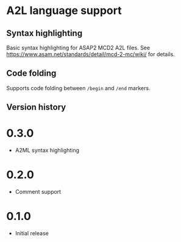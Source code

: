 # A2L language support

## Syntax highlighting
Basic syntax highlighting for ASAP2 MCD2 A2L files. See https://www.asam.net/standards/detail/mcd-2-mc/wiki/ for details.

## Code folding
Supports code folding between `/begin` and `/end` markers.

## Version history

# 0.3.0
* A2ML syntax highlighting

# 0.2.0
* Comment support

# 0.1.0
* Initial release